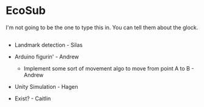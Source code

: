 # EcoSub
I'm not going to be the one to type this in. You can tell them about the glock.
## 
* Landmark detection - Silas 

* Arduino figurin' - Andrew
    * Implement some sort of movement algo to move from point A to B - Andrew

* Unity Simulation - Hagen

* Exist? - Caitlin

